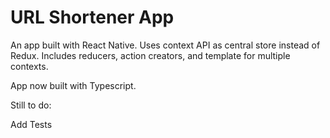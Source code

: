 # URL Shortener App

An app built with React Native. Uses context API as central store instead of Redux. Includes reducers, action creators, and template for multiple contexts.

App now built with Typescript.

Still to do:

Add Tests

